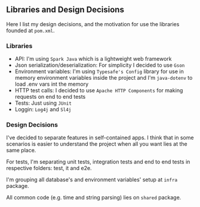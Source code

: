 ## Libraries and Design Decisions
Here I list my design decisions, and the motivation for use the libraries founded at `pom.xml`.

### Libraries
  - API: I'm using `Spark Java` which is a lightweight web framework
  - Json serialization/deserialization: For simplicity I decided to use `Gson`
  - Environment variables: I'm using `Typesafe's Config` library for use in memory environment variables inside the project and I'm `java-dotenv` to load .env vars int the memory
  - HTTP test calls: I decided to use `Apache HTTP Components` for making requests on end to end tests
  - Tests: Just using `JUnit`
  - Loggin: `Log4j` and `Sl4j`

### Design Decisions
I've decided to separate features in self-contained apps. I think that in some scenarios is easier to understand the project when all you want lies at the same place.

For tests, I'm separating unit tests, integration tests and end to end tests in respective folders: test, it and e2e.

I'm grouping all database's and environment variables' setup at `infra` package.

All common code (e.g. time and string parsing) lies on `shared` package.
